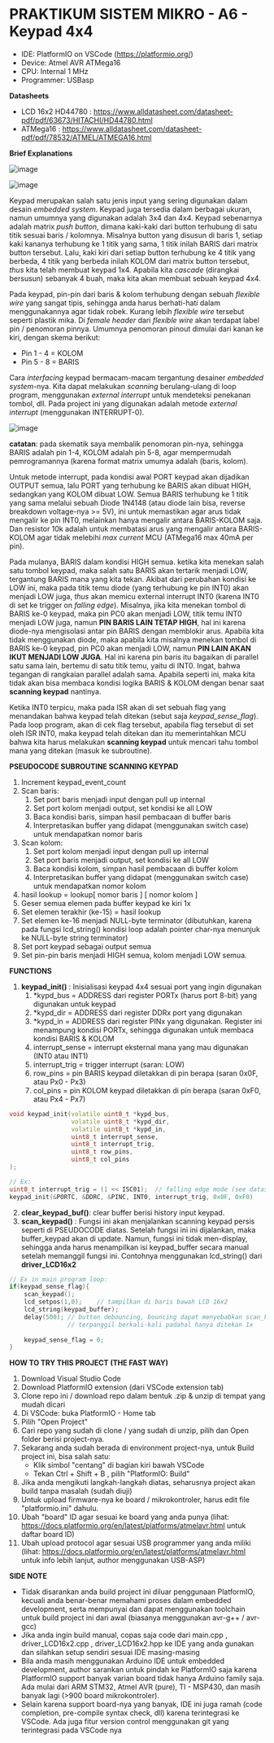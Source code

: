 # PRAKTIKUM SISTEM MIKRO - A6 - Keypad 4x4

- IDE: PlatformIO on VSCode (https://platformio.org/)
- Device: Atmel AVR ATMega16
- CPU: Internal 1 MHz
- Programmer: USBasp

**Datasheets**
- LCD 16x2 HD44780 : https://www.alldatasheet.com/datasheet-pdf/pdf/63673/HITACHI/HD44780.html
- ATMega16 : https://www.alldatasheet.com/datasheet-pdf/pdf/78532/ATMEL/ATMEGA16.html

**Brief Explanations**

![image](https://user-images.githubusercontent.com/55247343/111785497-44564d80-88ef-11eb-9ceb-ec821ed2f0a2.png)

![image](https://user-images.githubusercontent.com/55247343/111785681-7e275400-88ef-11eb-9438-af2855bad14c.png)

Keypad merupakan salah satu jenis input yang sering digunakan dalam desain *embedded system*. Keypad juga tersedia dalam berbagai ukuran, namun umumnya yang digunakan adalah 3x4 dan 4x4. Keypad sebenarnya adalah matrix *push button*, dimana kaki-kaki dari button terhubung di satu titik sesuai baris / kolomnya. Misalnya button yang disusun di baris 1, setiap kaki kananya terhubung ke 1 titik yang sama, 1 titik inilah BARIS dari matrix button tersebut. Lalu, kaki kiri dari setiap button terhubung ke 4 titik yang berbeda, 4 titik yang berbeda inilah KOLOM dari matrix button tersebut, *thus* kita telah membuat keypad 1x4. Apabila kita *cascade* (dirangkai bersusun) sebanyak 4 buah, maka kita akan membuat sebuah keypad 4x4.

Pada keypad, pin-pin dari baris & kolom terhubung dengan sebuah *flexible wire* yang sangat tipis, sehingga anda harus berhati-hati dalam menggunakannya agar tidak robek. Kurang lebih *flexible wire* tersebut seperti plastik mika. Di *female header* dari *flexible wire* akan terdapat label pin / penomoran pinnya. Umumnya penomoran pinout dimulai dari kanan ke kiri, dengan skema berikut:
- Pin 1 - 4 = KOLOM
- Pin 5 - 8 = BARIS

Cara *interfacing* keypad bermacam-macam tergantung desainer *embedded system*-nya. Kita dapat melakukan *scanning* berulang-ulang di loop program, menggunakan *external interrupt* untuk mendeteksi penekanan tombol, dll. Pada project ini yang digunakan adalah metode *external interrupt* (menggunakan INTERRUPT-0).

![image](https://user-images.githubusercontent.com/55247343/111787349-681a9300-88f1-11eb-97df-a3fe3c9526f2.png)

**catatan**: pada skematik saya membalik penomoran pin-nya, sehingga BARIS adalah pin 1-4, KOLOM adalah pin 5-8, agar mempermudah pemrogramannya (karena format matrix umumya adalah (baris, kolom).

Untuk metode interrupt, pada kondisi awal PORT keypad akan dijadikan OUTPUT semua, lalu PORT yang terhubung ke BARIS akan dibuat HIGH, sedangkan yang KOLOM dibuat LOW. Semua BARIS terhubung ke 1 titik yang sama melalui sebuah Diode 1N4148 (atau diode lain bisa, reverse breakdown voltage-nya >= 5V), ini untuk memastikan agar arus tidak mengalir ke pin INT0, melainkan hanya mengalir antara BARIS-KOLOM saja. Dan resistor 10k adalah untuk membatasi arus yang mengalir antara BARIS-KOLOM agar tidak melebihi *max current* MCU (ATMega16 max 40mA per pin).

Pada mulanya, BARIS dalam kondisi HIGH semua. ketika kita menekan salah satu tombol keypad, maka salah satu BARIS akan tertarik menjadi LOW, tergantung BARIS mana yang kita tekan. Akibat dari perubahan kondisi ke LOW ini, maka pada titik temu diode (yang terhubung ke pin INT0) akan menjadi LOW juga, *thus* akan memicu external interrupt INT0 (karena INT0 di set ke trigger on *falling edge*). Misalnya, jika kita menekan tombol di BARIS ke-0 keypad, maka pin PC0 akan menjadi LOW, titik temu INT0 menjadi LOW juga, namun **PIN BARIS LAIN TETAP HIGH**, hal ini karena diode-nya mengisolasi antar pin BARIS dengan memblokir arus. Apabila kita tidak menggunakan diode, maka apabila kita misalnya menekan tombol di BARIS ke-0 keypad, pin PC0 akan menjadi LOW, namun **PIN LAIN AKAN IKUT MENJADI LOW JUGA**. Hal ini karena pin baris itu bagaikan di parallel satu sama lain, bertemu di satu titik temu, yaitu di INT0. Ingat, bahwa tegangan di rangkaian parallel adalah sama. Apabila seperti ini, maka kita tidak akan bisa membaca kondisi logika BARIS & KOLOM dengan benar saat **scanning keypad** nantinya.

Ketika INT0 terpicu, maka pada ISR akan di set sebuah flag yang menandakan bahwa keypad telah ditekan (sebut saja *keypad_sense_flag*). Pada loop program, akan di cek flag tersebut, apabila flag tersebut di set oleh ISR INT0, maka keypad telah ditekan dan itu memerintahkan MCU bahwa kita harus melakukan **scanning keypad** untuk mencari tahu tombol mana yang ditekan (masuk ke subroutine).

**PSEUDOCODE SUBROUTINE SCANNING KEYPAD**
1. Increment keypad_event_count
2. Scan baris:
   1. Set port baris menjadi input dengan pull up internal
   2. Set port kolom menjadi output, set kondisi ke all LOW
   3. Baca kondisi baris, simpan hasil pembacaan di buffer baris
   4. Interpretasikan buffer yang didapat (menggunakan switch case) untuk mendapatkan nomor baris
3. Scan kolom:
   1. Set port kolom menjadi input dengan pull up internal
   2. Set port baris menjadi output, set kondisi ke all LOW
   3. Baca kondisi kolom, simpan hasil pembacaan di buffer kolom
   4. Interpretasikan buffer yang didapat (menggunakan switch case) untuk mendapatkan nomor kolom
4. hasil lookup = lookup[ nomor baris ] [ nomor kolom ]
5. Geser semua elemen pada buffer keypad ke kiri 1x
6. Set elemen terakhir (ke-15) = hasil lookup
7. Set elemen ke-16 menjadi NULL-byte terminator (dibutuhkan, karena pada fungsi lcd_string() kondisi loop adalah pointer char-nya menunjuk ke NULL-byte string terminator)
8. Set port keypad sebagai output semua
9. Set pin-pin baris menjadi HIGH semua, kolom menjadi LOW semua.

**FUNCTIONS**
1. **keypad_init()** : Inisialisasi keypad 4x4 sesuai port yang ingin digunakan
    1. *kypd_bus = ADDRESS dari register PORTx (harus port 8-bit) yang digunakan untuk keypad
    2. *kypd_dir = ADDRESS dari register DDRx port yang digunakan
    3. *kypd_in = ADDRESS dari register PINx yang digunakan. Register ini menampung kondisi PORTx, sehingga digunakan untuk membaca kondisi BARIS & KOLOM
    4. interrupt_sense = interrupt eksternal mana yang mau digunakan (INT0 atau INT1)
    5. interrupt_trig = trigger interrupt (saran: LOW)
    6. row_pins = pin BARIS keypad diletakkan di pin berapa (saran 0x0F, atau Px0 - Px3)
    7. col_pins = pin KOLOM keypad diletakkan di pin berapa (saran 0xF0, atau Px4 - Px7)
```cpp
void keypad_init(volatile uint8_t *kypd_bus,
                 volatile uint8_t *kypd_dir,
                 volatile uint8_t *kypd_in,
                 uint8_t interrupt_sense,
                 uint8_t interrupt_trig,
                 uint8_t row_pins,
                 uint8_t col_pins
);

// Ex:
uint8_t interrupt_trig = (1 << ISC01);  // falling edge mode (see datasheet)
keypad_init(&PORTC, &DDRC, &PINC, INT0, interrupt_trig, 0x0F, 0xF0)
```
2. **clear_keypad_buf()**: clear buffer berisi history input keypad.
3. **scan_keypad()** : Fungsi ini akan menjalankan scanning keypad persis seperti di PSEUDOCODE diatas. Setelah fungsi ini ini dijalankan, maka buffer_keypad akan di update. Namun, fungsi ini tidak men-display, sehingga anda harus menampilkan isi keypad_buffer secara manual setelah memanggil fungsi ini. Contohnya menggunakan lcd_string() dari **driver_LCD16x2**
```cpp
// Ex in main program loop:
if(keypad_sense_flag){
    scan_keypad();
    lcd_setpos(1,0);    // tampilkan di baris bawah LCD 16x2
    lcd_string(keypad_buffer);
    delay(500); // button debouncing, bouncing dapat menyebabkan scan_keypad()
                // terpanggil berkali-kali padahal hanya ditekan 1x
    
    keypad_sense_flag = 0;
}
```

**HOW TO TRY THIS PROJECT (THE FAST WAY)**
1. Download Visual Studio Code
2. Download PlatformIO extension (dari VSCode extension tab)
3. Clone repo ini / download repo dalam bentuk .zip & unzip di tempat yang mudah dicari
4. Di VSCode: buka PlatformIO - Home tab
5. Pilih "Open Project"
6. Cari repo yang sudah di clone / yang sudah di unzip, pilih dan Open folder berisi project-nya.
7. Sekarang anda sudah berada di environment project-nya, untuk Build project ini, bisa salah satu:
    - Klik simbol "centang" di bagian kiri bawah VSCode
    - Tekan Ctrl + Shift + B , pilih "PlatformIO: Build"
9. Jika anda mengikuti langkah-langkah diatas, seharusnya project akan build tanpa masalah (sudah diuji)
10. Untuk upload firmware-nya ke board / mikrokontroler, harus edit file "platformio.ini" dahulu.
11. Ubah "board" ID agar sesuai ke board yang anda punya (lihat: https://docs.platformio.org/en/latest/platforms/atmelavr.html untuk daftar board ID)
12. Ubah upload protocol agar sesuai USB programmer yang anda miliki (lihat: https://docs.platformio.org/en/latest/platforms/atmelavr.html untuk info lebih lanjut, author menggunakan USB-ASP)

**SIDE NOTE**
- Tidak disarankan anda build project ini diluar penggunaan PlatformIO, kecuali anda benar-benar memahami proses dalam embedded development, serta mempunyai dan dapat menggunakan toolchain untuk build project ini dari awal (biasanya menggunakan avr-g++ / avr-gcc)
- Jika anda ingin build manual, copas saja code dari main.cpp , driver_LCD16x2.cpp , driver_LCD16x2.hpp ke IDE yang anda gunakan dan silahkan setup sendiri sesuai IDE masing-masing
- Bila anda masih menggunakan Arduino IDE untuk embedded development, author sarankan untuk pindah ke PlatformIO saja karena PlatformIO support banyak varian board tidak hanya Arduino family saja. Ada mulai dari ARM STM32, Atmel AVR (pure), TI - MSP430, dan masih banyak lagi (>900 board mikrokontroler). 
- Selain karena support board-nya yang banyak, IDE ini juga ramah (code completion, pre-compile syntax check, dll) karena terintegrasi ke VSCode. Ada juga fitur version control menggunakan git yang terintegrasi pada VSCode nya
